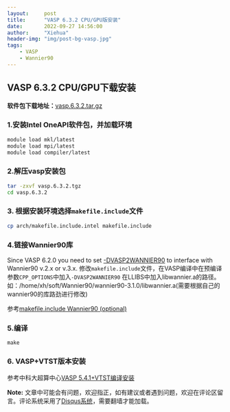 ```yaml
---
layout:     post
title:      "VASP 6.3.2 CPU/GPU版安装"
date:       2022-09-27 14:56:00
author:     "Xiehua"
header-img: "img/post-bg-vasp.jpg"
tags:
    - VASP
    - Wannier90
---
```

## VASP 6.3.2 CPU/GPU下载安装

**软件包下载地址：**[vasp.6.3.2.tar.gz][2]

### 1.安装Intel OneAPI软件包，并加载环境

```bash
module load mkl/latest
module load mpi/latest
module load compiler/latest
```

### 2.解压vasp安装包

```bash
tar -zxvf vasp.6.3.2.tgz
cd vasp.6.3.2
```

### 3. 根据安装环境选择`makefile.include`文件

```bash
cp arch/makefile.include.intel makefile.include
```

### 4.链接Wannier90库

Since VASP 6.2.0 you need to set [-DVASP2WANNIER90][4] to interface with Wannier90 v.2.x or v.3.x.
修改`makefile.include`文件，在VASP编译中在预编译参数`CPP_OPTIONS`中加入`-DVASP2WANNIER90`
在LLIBS中加入libwannier.a的路径。如：/home/xh/soft/Wannier90/wannier90-3.1.0/libwannier.a(需要根据自己的wannier90的库路劲进行修改)

参考[makefile.include Wannier90 (optional)][5]

### 5.编译

`make`

### 6. VASP+VTST版本安装  

参考中科大超算中心[VASP 5.4.1+VTST编译安装][3]

**Note:** 文章中可能会有问题，欢迎指正，如有建议或者遇到问题，欢迎在评论区留言。评论系统采用了[Disqus系统][1]，需要翻墙才能加载。

[1]:https://disqus.com/
[2]:https://stnuceducn-my.sharepoint.com/:u:/g/personal/1007034138_st_nuc_edu_cn/ERd-e349ISVJiFBOZXPbC1EBAcfTrXEJKdahLbPEBknsZA?e=2fKBIP
[3]:https://scc.ustc.edu.cn/2017/0330/c398a182092/page.htm
[4]:https://www.vasp.at/wiki/index.php/Precompiler_options#-DVASP2WANNIER90_and_-DVASP2WANNIER90v2
[5]:https://www.vasp.at/wiki/index.php/Makefile.include#Wannier90_.28optional.29